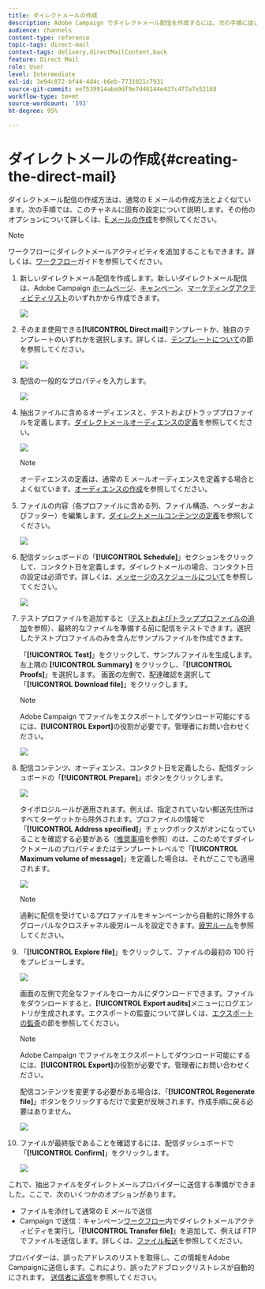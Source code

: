 ```yaml
---
title: ダイレクトメールの作成
description: Adobe Campaign でダイレクトメール配信を作成するには、次の手順に従います。
audience: channels
content-type: reference
topic-tags: direct-mail
context-tags: delivery,directMailContent,back
feature: Direct Mail
role: User
level: Intermediate
exl-id: 3e94c872-bf44-4d4c-b6eb-7731021c7931
source-git-commit: ee7539914aba9df9e7d46144e437c477a7e52168
workflow-type: tm+mt
source-wordcount: '593'
ht-degree: 95%

---
```


# ダイレクトメールの作成{#creating-the-direct-mail}

ダイレクトメール配信の作成方法は、通常の E メールの作成方法とよく似ています。次の手順では、このチャネルに固有の設定について説明します。その他のオプションについて詳しくは、[E メールの作成](../../channels/using/creating-an-email.md)を参照してください。

>[!NOTE]
>
>ワークフローにダイレクトメールアクティビティを追加することもできます。詳しくは、[ワークフロー](../../automating/using/direct-mail-delivery.md)ガイドを参照してください。

1. 新しいダイレクトメール配信を作成します。新しいダイレクトメール配信は、Adobe Campaign [ホームページ](../../start/using/interface-description.md#home-page)、[キャンペーン](../../start/using/marketing-activities.md#creating-a-marketing-activity)、[マーケティングアクティビティリスト](../../start/using/programs-and-campaigns.md#creating-a-campaign)のいずれかから作成できます。

   ![](assets/direct_mail_1.png)

1. そのまま使用できる&#x200B;**[!UICONTROL Direct mail]**&#x200B;テンプレートか、独自のテンプレートのいずれかを選択します。詳しくは、[テンプレートについて](../../start/using/marketing-activity-templates.md)の節を参照してください。

   ![](assets/direct_mail_2.png)

1. 配信の一般的なプロパティを入力します。

   ![](assets/direct_mail_3.png)

1. 抽出ファイルに含めるオーディエンスと、テストおよびトラッププロファイルを定義します。[ダイレクトメールオーディエンスの定義](../../channels/using/defining-the-direct-mail-audience.md)を参照してください。

   ![](assets/direct_mail_4.png)

   >[!NOTE]
   >
   >オーディエンスの定義は、通常の E メールオーディエンスを定義する場合とよく似ています。[オーディエンスの作成](../../audiences/using/creating-audiences.md)を参照してください。

1. ファイルの内容（各プロファイルに含める列、ファイル構造、ヘッダーおよびフッター）を編集します。[ダイレクトメールコンテンツの定義](../../channels/using/defining-the-direct-mail-content.md)を参照してください。

   ![](assets/direct_mail_5.png)

1. 配信ダッシュボードの「**[!UICONTROL Schedule]**」セクションをクリックして、コンタクト日を定義します。ダイレクトメールの場合、コンタクト日の設定は必須です。詳しくは、[メッセージのスケジュールについて](../../sending/using/about-scheduling-messages.md)を参照してください。

   ![](assets/direct_mail_8.png)

1. テストプロファイルを追加すると（[テストおよびトラッププロファイルの追加](../../channels/using/defining-the-direct-mail-audience.md#adding-test-and-trap-profiles)を参照）、最終的なファイルを準備する前に配信をテストできます。選択したテストプロファイルのみを含んだサンプルファイルを作成できます。

   「**[!UICONTROL Test]**」をクリックして、サンプルファイルを生成します。左上隅の **[!UICONTROL Summary]** をクリックし、「**[!UICONTROL Proofs]**」を選択します。 画面の左側で、配達確認を選択して「**[!UICONTROL Download file]**」をクリックします。

   >[!NOTE]
   >
   >Adobe Campaign でファイルをエクスポートしてダウンロード可能にするには、**[!UICONTROL Export]**&#x200B;の役割が必要です。管理者にお問い合わせください。

   ![](assets/direct_mail_19.png)

1. 配信コンテンツ、オーディエンス、コンタクト日を定義したら、配信ダッシュボードの「**[!UICONTROL Prepare]**」ボタンをクリックします。

   ![](assets/direct_mail_16.png)

   タイポロジルールが適用されます。例えば、指定されていない郵送先住所はすべてターゲットから除外されます。プロファイルの情報で「**[!UICONTROL Address specified]**」チェックボックスがオンになっていることを確認する必要がある（[推奨事項](../../channels/using/about-direct-mail.md#recommendations)を参照）のは、このためですダイレクトメールのプロパティまたはテンプレートレベルで「**[!UICONTROL Maximum volume of message]**」を定義した場合は、それがここでも適用されます。

   ![](assets/direct_mail_25.png)

   >[!NOTE]
   >
   >過剰に配信を受けているプロファイルをキャンペーンから自動的に除外するグローバルなクロスチャネル疲労ルールを設定できます。[疲労ルール](../../sending/using/fatigue-rules.md)を参照してください。

1. 「**[!UICONTROL Explore file]**」をクリックして、ファイルの最初の 100 行をプレビューします。

   ![](assets/direct_mail_18.png)

   画面の左側で完全なファイルをローカルにダウンロードできます。ファイルをダウンロードすると、**[!UICONTROL Export audits]**&#x200B;メニューにログエントリが生成されます。エクスポートの監査について詳しくは、[エクスポートの監査](../../administration/using/auditing-export-logs.md)の節を参照してください。

   >[!NOTE]
   >
   >Adobe Campaign でファイルをエクスポートしてダウンロード可能にするには、**[!UICONTROL Export]**&#x200B;の役割が必要です。管理者にお問い合わせください。

   配信コンテンツを変更する必要がある場合は、「**[!UICONTROL Regenerate file]**」ボタンをクリックするだけで変更が反映されます。作成手順に戻る必要はありません。

   ![](assets/direct_mail_21.png)

1. ファイルが最終版であることを確認するには、配信ダッシュボードで「**[!UICONTROL Confirm]**」をクリックします。

   ![](assets/direct_mail_20.png)

これで、抽出ファイルをダイレクトメールプロバイダーに送信する準備ができました。ここで、次のいくつかのオプションがあります。

* ファイルを添付して通常の E メールで送信
* Campaign で送信：キャンペーン[ワークフロー](../../automating/using/direct-mail-delivery.md)内でダイレクトメールアクティビティを実行し「**[!UICONTROL Transfer file]**」を追加して、例えば FTP でファイルを送信します。詳しくは、[ファイル転送](../../automating/using/transfer-file.md)を参照してください。

プロバイダーは、誤ったアドレスのリストを取得し、この情報をAdobe Campaignに送信します。これにより、誤ったアドブロックリストレスが自動的にされます。 [送信者に返信](../../channels/using/return-to-sender.md)を参照してください。

